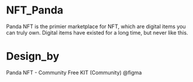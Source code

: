 # NFT_Panda
Panda NFT is the primier marketplace for NFT, which are digital items you can truly own. Digital items have existed for a long time, but never like this.
# Design_by
Panda NFT - Community Free KIT (Community) @figma
